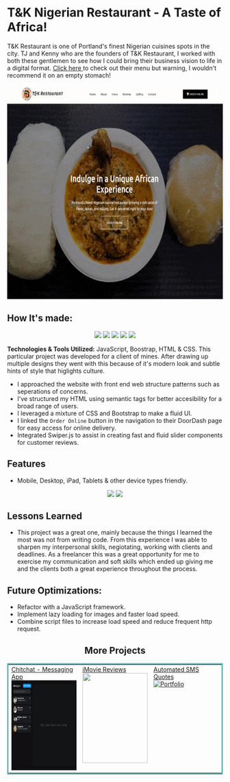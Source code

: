 # T&K Nigerian Restaurant - A Taste of Africa!
T&K Restaurant is one of Portland's finest Nigerian cuisines spots in the city. TJ and Kenny who are the founders of T&K Restaurant, I worked with both these gentlemen to see how I could bring their business vision to life in a digital format. <a href="https://tandkpdx.com/">Click here </a> to check out their menu but warning, I wouldn't recommend it on an empty stomach! 

<p align="center">
<img src="https://github.com/ssaryonjr/ssaryonjr/raw/main/ezgif.com-gif-maker%20(5).gif?raw=true" height="500px" />
</p>

## How It's made: 
<p align="center">
<img src="https://img.shields.io/badge/javascript-%23323330.svg?style=for-the-badge&logo=javascript&logoColor=%23F7DF1E" height=25>
<img src="https://img.shields.io/badge/css3-%231572B6.svg?style=for-the-badge&logo=css3&logoColor=white" height=25>
<img src="https://img.shields.io/badge/html5-%23E34F26.svg?style=for-the-badge&logo=html5&logoColor=white" height=25>
<img src="https://img.shields.io/badge/bootstrap-%23563D7C.svg?style=for-the-badge&logo=bootstrap&logoColor=white" height=25>
<img src="https://img.shields.io/badge/jquery-%230769AD.svg?style=for-the-badge&logo=jquery&logoColor=white" height=25>
</p>

<b>Technologies & Tools Utilized:</b> JavaScript, Boostrap, HTML & CSS.</b> This particular project was developed for a client of mines. After drawing up multiple designs they went with this because of it's modern look and subtle hints of style that higlights culture.

- I approached the website with front end web structure patterns such as seperations of concerns. 
- I've structured my HTML using semantic tags for better accesibility for a broad range of users.
- I leveraged a mixture of CSS and Bootstrap to make a fluid UI.
- I linked the `Order Online` button in the navigation to their DoorDash page for easy access for online delivery.
- Integrated Swiper.js to assist in creating fast and fluid slider components for customer reviews.

## Features
- Mobile, Desktop, iPad, Tablets & other device types friendly.
<p align="center">
<img src="https://github.com/ssaryonjr/T-K-Restaurant-/blob/main/ezgif.com-gif-maker%20(1).gif?raw=true" width="300px">
<img src="https://i.imgur.com/gkStGuk.png" width="455px">
</p>

## Lessons Learned
- This project was a great one, mainly because the things I learned the most was not from writing code. From this experience I was able to sharpen my interpersonal skills, negiotating, working with clients and deadlines. As a freelancer this was a great opportunity for me to exercise my communication and soft skills which ended up giving me and the clients both a great experience throughout the process.

## Future Optimizations:
- Refactor with a JavaScript framework.
- Implement lazy loading for images and faster load speed.
- Combine script files to increase load speed and reduce frequent http request.


<h2 align="center">
More Projects
</h2>
<table bordercolor="#66b2b2">
  <tr>
    <td width="33.3%"  style="align:center;" valign="top">
<a target="_blank" href="https://github.com/ssaryonjr/Chit-chat" align="center">Chitchat - Messaging App</a>
        <br />
      <a target="_blank" href="https://github.com/ssaryonjr/Chit-chat">
            <img src="https://github.com/ssaryonjr/ssaryonjr/raw/main/chitchat.gif?raw=true" width="100%" height="210px" />
        </a>
    </td>
    <td width="33.3%" valign="top">
<a target="_blank" href="https://github.com/ssaryonjr/iMovie-Reviews"> iMovie Reviews</a>
      <br />
        <a target="_blank" href="https://github.com/ssaryonjr/iMovie-Reviews">
          <img src="https://github.com/ssaryonjr/ssaryonjr/raw/main/imovie.gif?raw=true" width="100%" height="210px" />
        </a>
    </td>
    <td width="33.3%" valign="top">
<a target="_blank" href="https://github.com/ssaryonjr/Python-Daily-Quote-Automation">Automated SMS Quotes</a>
        <br />
        <a target="_blank" href="https://github.com/ssaryonjr/Python-Daily-Quote-Automation">
          <img src="https://camo.githubusercontent.com/5cbc78720a7f03d1d68fb812e6f59ea7223556babfb9d9958d52c1d865635d1b/68747470733a2f2f692e696d6775722e636f6d2f4c48434a5a324d2e676966" width="100%" height="210px" alt="Portfolio"/>
        </a>
    </td>
  </tr>
</table>
